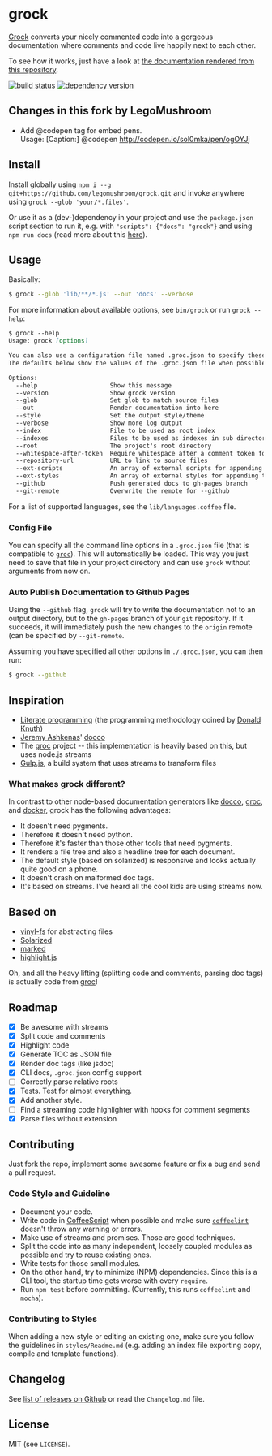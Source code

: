 # grock

[Grock](http://killercup.github.io/grock/) converts your nicely commented code into a gorgeous documentation where comments and code live happily next to each other.

To see how it works, just have a look at [the documentation rendered from this repository](http://killercup.github.io/grock/).

[![build status](https://travis-ci.org/killercup/grock.png?branch=master)](https://travis-ci.org/killercup/grock)
[![dependency version](https://david-dm.org/killercup/grock.png)](https://david-dm.org/killercup/grock)

## Changes in this fork by LegoMushroom

- Add @codepen tag for embed pens.  
  Usage: [Caption:] @codepen http://codepen.io/sol0mka/pen/ogOYJj

## Install

Install globally using `npm i --g git+https://github.com/legomushroom/grock.git` and invoke anywhere using `grock --glob 'your/*.files'`.

Or use it as a (dev-)dependency in your project and use the `package.json` script section to run it, e.g. with `"scripts": {"docs": "grock"}` and using `npm run docs` (read more about this [here](http://substack.net/task_automation_with_npm_run)).

## Usage

Basically:

```sh
$ grock --glob 'lib/**/*.js' --out 'docs' --verbose
```

For more information about available options, see `bin/grock` or run `grock --help`:

```md
$ grock --help
Usage: grock [options]

You can also use a configuration file named .groc.json to specify these options.
The defaults below show the values of the .groc.json file when possible.

Options:
  --help                    Show this message
  --version                 Show grock version
  --glob                    Set glob to match source files                                                  [default: ["*.md","bin/*","lib/**/*.coffee","lib/**/*.js","styles/**/*.coffee","styles/**/*.md","bin/*.js"]]
  --out                     Render documentation into here                                                  [default: "docs/"]
  --style                   Set the output style/theme                                                      [default: "solarized"]
  --verbose                 Show more log output                                                            [default: false]
  --index                   File to be used as root index                                                   [default: "Readme.md"]
  --indexes                 Files to be used as indexes in sub directories                                  [default: "Readme.md"]
  --root                    The project's root directory                                                    [default: "."]
  --whitespace-after-token  Require whitespace after a comment token for a line to be considered a comment  [default: true]
  --repository-url          URL to link to source files                                                     [default: "https://github.com/killercup/grock"]
  --ext-scripts             An array of external scripts for appending to the template                      [default: []]
  --ext-styles              An array of external styles for appending to the template                       [default: []]
  --github                  Push generated docs to gh-pages branch                                          [default: false]
  --git-remote              Overwrite the remote for --github
```

For a list of supported languages, see the `lib/languages.coffee` file.

### Config File

You can specify all the command line options in a `.groc.json` file (that is compatible to [`groc`][groc]). This will automatically be loaded. This way you just need to save that file in your project directory and can use `grock` without arguments from now on.

### Auto Publish Documentation to Github Pages

Using the `--github` flag, `grock` will try to write the documentation not to an output directory, but to the `gh-pages` branch of your `git` repository. If it succeeds, it will immediately push the new changes to the `origin` remote (can be specified by `--git-remote`.

Assuming you have specified all other options in `./.groc.json`, you can then run:

```sh
$ grock --github
```

## Inspiration

- [Literate programming](http://en.wikipedia.org/wiki/Literate_programming) (the programming methodology coined by [Donald Knuth](http://en.wikipedia.org/wiki/Donald_Knuth))
- [Jeremy Ashkenas](https://github.com/jashkenas)' [docco]
- The [groc] project -- this implementation is heavily based on this, but uses node.js streams
- [Gulp.js](http://gulpjs.com/), a build system that uses streams to transform files

### What makes grock different?

In contrast to other node-based documentation generators like [docco], [groc], and [docker], grock has the following advantages:

- It doesn't need pygments.
- Therefore it doesn't need python.
- Therefore it's faster than those other tools that need pygments.
- It renders a file tree and also a headline tree for each document.
- The default style (based on solarized) is responsive and looks actually quite good on a phone.
- It doesn't crash on malformed doc tags.
- It's based on streams. I've heard all the cool kids are using streams now.

[docco]: http://jashkenas.github.com/docco/
[docker]: https://github.com/jbt/docker
[groc]: http://nevir.github.com/groc/

## Based on

- [vinyl-fs](https://github.com/wearefractal/vinyl-fs) for abstracting files
- [Solarized](http://ethanschoonover.com/solarized)
- [marked](https://github.com/chjj/marked)
- [highlight.js](http://highlightjs.org/)

Oh, and all the heavy lifting (splitting code and comments, parsing doc tags) is actually code from [groc](http://nevir.github.com/groc/)!

## Roadmap

- [x] Be awesome with streams
- [x] Split code and comments
- [x] Highlight code
- [x] Generate TOC as JSON file
- [x] Render doc tags (like jsdoc)
- [x] CLI docs, `.groc.json` config support
- [ ] Correctly parse relative roots
- [x] Tests. Test for almost everything.
- [x] Add another style.
- [ ] Find a streaming code highlighter with hooks for comment segments
- [x] Parse files without extension

## Contributing

Just fork the repo, implement some awesome feature or fix a bug and send a pull request.

### Code Style and Guideline

- Document your code.
- Write code in [CoffeeScript](http://coffeescript.org/) when possible and make sure [`coffeelint`](http://www.coffeelint.org/) doesn't throw any warning or errors.
- Make use of streams and promises. Those are good techniques.
- Split the code into as many independent, loosely coupled modules as possible and try to reuse existing ones.
- Write tests for those small modules.
- On the other hand, try to minimize (NPM) dependencies. Since this is a CLI tool, the startup time gets worse with every `require`.
- Run `npm test` before committing. (Currently, this runs `coffeelint` and `mocha`).

### Contributing to Styles

When adding a new style or editing an existing one, make sure you follow the guidelines in `styles/Readme.md` (e.g. adding an index file exporting copy, compile and template functions).

## Changelog

See [list of releases on Github](https://github.com/killercup/grock/releases) or read the `Changelog.md` file.

## License

MIT (see `LICENSE`).
